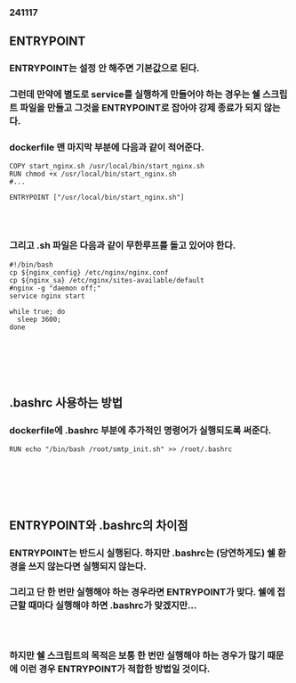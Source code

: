 ### 241117
## ENTRYPOINT
### ENTRYPOINT는 설정 안 해주면 기본값으로 된다.
### 그런데 만약에 별도로 service를 실행하게 만들어야 하는 경우는 쉘 스크립트 파일을 만들고 그것을 ENTRYPOINT로 잡아야 강제 종료가 되지 않는다.
### dockerfile 맨 마지막 부분에 다음과 같이 적어준다.
```
COPY start_nginx.sh /usr/local/bin/start_nginx.sh
RUN chmod +x /usr/local/bin/start_nginx.sh
#...

ENTRYPOINT ["/usr/local/bin/start_nginx.sh"]
```
### <br/>

### 그리고 .sh 파일은 다음과 같이 무한루프를 돌고 있어야 한다.
```
#!/bin/bash
cp ${nginx_config} /etc/nginx/nginx.conf
cp ${nginx_sa} /etc/nginx/sites-available/default
#nginx -g "daemon off;"
service nginx start

while true; do
  sleep 3600;
done

```
### <br/><br/><br/>

## .bashrc 사용하는 방법
### dockerfile에 .bashrc 부분에 추가적인 명령어가 실행되도록 써준다.
```
RUN echo "/bin/bash /root/smtp_init.sh" >> /root/.bashrc
```
### <br/><br/><br/>

## ENTRYPOINT와 .bashrc의 차이점
### ENTRYPOINT는 반드시 실행된다. 하지만 .bashrc는 (당연하게도) 쉘 환경을 쓰지 않는다면 실행되지 않는다.
### 그리고 단 한 번만 실행해야 하는 경우라면 ENTRYPOINT가 맞다. 쉘에 접근할 때마다 실행해야 하면 .bashrc가 맞겠지만...
### <br/>

### 하지만 쉘 스크립트의 목적은 보통 한 번만 실행해야 하는 경우가 많기 때문에 이런 경우 ENTRYPOINT가 적합한 방법일 것이다.
